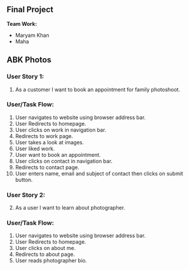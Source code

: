 ## Final Project

**Team Work:**
   - Maryam Khan
   - Maha

## ABK Photos

### User Story 1:

1.	As a customer I want to book an appointment for family photoshoot.

### User/Task Flow:

1.	User navigates to website using browser address bar.
2.	User Redirects to homepage.
3.	User clicks on work in navigation bar.
4.	Redirects to work page.
5.	User takes a look at images.
6.	User liked work.
7.	User want to book an appointment.
8.	User clicks on contact in navigation bar.
9.	Redirects to contact page.
10.	User enters name, email and subject of contact then clicks on submit button.

### User Story 2:

2.	As a user I want to learn about photographer.

### User/Task Flow:

1.	User navigates to website using browser address bar.
2.	User Redirects to homepage.
3.	User clicks on about me.
4.	Redirects to about page.
5.	User reads photographer bio.
